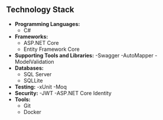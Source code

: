 ## Technology Stack

- **Programming Languages:**
  - C#
- **Frameworks:**
  - ASP.NET Core
  - Entity Framework Core
- **Supporting Tools and Libraries:**
  -Swagger
  -AutoMapper
  -ModelValidation
- **Databases:**
  - SQL Server
  - SQLLite
- **Testing:**
  -xUnit
  -Moq
- **Security:**
  -JWT
  -ASP.NET Core Identity
- **Tools:**
  - Git
  - Docker
